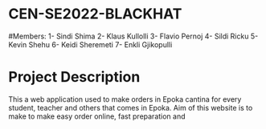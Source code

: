 # CEN-SE2022-BLACKHAT
#Members: 
1- Sindi Shima 
2- Klaus Kullolli 
3- Flavio Pernoj
4- Sildi Ricku 
5- Kevin Shehu 
6- Keidi Sheremeti 
7- Enkli Gjikopulli

# Project Description

This a web application used to make orders in Epoka cantina for every student, teacher and others that comes in Epoka. Aim of this website is to make to make easy order online, fast preparation and
